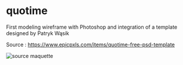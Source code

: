 # quotime
First modeling wireframe with Photoshop and integration of a template designed by Patryk Wąsik

Source : https://www.epicpxls.com/items/quotime-free-psd-template

![source maquette]( https://imgproxy.epicpxls.com/HcWGyHVEucciRjekxGYte5WzAvBshJT-Y52X4FTR0Zw/rs:fill:800:600:0/g:no/aHR0cHM6Ly9pdGVt/cy5lcGljcHhscy5j/b20vdXBsb2Fkcy9w/aG90by80YzUwMjRh/NTA0ZTVkYmYyMjUx/NWY5YmIwZWQzN2Iw/Ny5wbmc.jpg )

